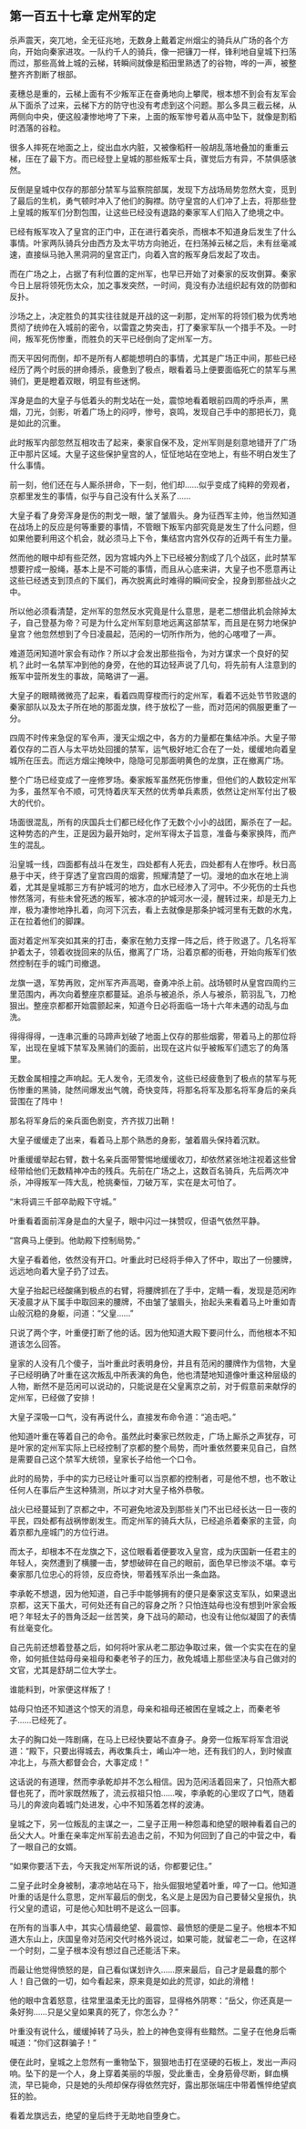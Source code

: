 ## 第一百五十七章 **定州军的定**

杀声震天，突兀地，全无征兆地，无数身上戴着定州烟尘的骑兵从广场的各个方向，开始向秦家进攻。一队约千人的骑兵，像一把镰刀一样，锋利地自皇城下扫荡而过，那些高耸上城的云梯，转瞬间就像是稻田里熟透了的谷物，哗的一声，被整整齐齐割断了根部。

麦穗总是重的，云梯上面有不少叛军正在奋勇地向上攀爬，根本想不到会有友军会从下面杀了过来，云梯下方的防守也没有考虑到这个问题。那么多具三截云梯，从两侧向中央，便这般凄惨地垮了下来，上面的叛军惨号着从高中坠下，就像是割稻时洒落的谷粒。

很多人摔死在地面之上，绽出血水内脏，又被像稻秆一般胡乱落地叠加的重重云梯，压在了最下方。而已经登上皇城的那些叛军士兵，骤觉后方有异，不禁俱感骇然。

反倒是皇城中仅存的那部分禁军与监察院部属，发现下方战场局势忽然大变，觅到了最后的生机，勇气顿时冲入了他们的胸襟。防守皇宫的人们冲了上去，将那些登上皇城的叛军们分割包围，让这些已经没有退路的秦家军人们陷入了绝境之中。

已经有叛军攻入了皇宫的正门中，正在进行着突杀，而根本不知道身后发生了什么事情。叶家两队骑兵分由西方及太平坊方向驰近，在扫荡掉云梯之后，未有丝毫减速，直接纵马驰入黑洞洞的皇宫正门，向着入宫的叛军身后发起了攻击。

而在广场之上，占据了有利位置的定州军，也早已开始了对秦家的反攻倒算。秦家今日上层将领死伤太众，加之事发突然，一时间，竟没有办法组织起有效的防御和反扑。

沙场之上，决定胜负的其实往往就是开战的这一刹那，定州军的将领们极为优秀地贯彻了统帅在入城前的密令，以雷霆之势突击，打了秦家军队一个措手不及。一时间，叛军死伤惨重，而胜负的天平已经倒向了定州军一方。

而天平因何而倒，却不是所有人都能想明白的事情，尤其是广场正中间，那些已经经历了两个时辰的拼命搏杀，疲惫到了极点，眼看着马上便要面临死亡的禁军与黑骑们，更是瞪着双眼，明显有些迷惘。

浑身是血的大皇子与低着头的荆戈站在一处，震惊地看着眼前四周的呼杀声，黑烟，刀光，剑影，听着广场上的闷哼，惨号，哀鸣，发现自己手中的那把长刀，竟是如此的沉重。

此时叛军内部忽然互相攻击了起来，秦家自保不及，定州军则是刻意地错开了广场正中那片区域。大皇子这些保护皇宫的人，怔怔地站在空地上，有些不明白发生了什么事情。

前一刻，他们还在与人厮杀拼命，下一刻，他们却……似乎变成了纯粹的旁观者，京都里发生的事情，似乎与自己没有什么关系了……

大皇子看了身旁浑身是伤的荆戈一眼，皱了皱眉头。身为征西军主帅，他当然知道在战场上的反应是何等重要的事情，不管眼下叛军内部究竟是发生了什么问题，但如果他要利用这个机会，就必须马上下令，集结宫内宫外仅存的近两千有生力量。

然而他的眼中却有些茫然，因为宫城内外上下已经被分割成了几个战区，此时禁军想要拧成一股绳，基本上是不可能的事情，而且从心底来讲，大皇子也不愿意再让这些已经透支到顶点的下属们，再次脱离此时难得的瞬间安全，投身到那些战火之中。

所以他必须看清楚，定州军的忽然反水究竟是什么意思，是老二想借此机会除掉太子，自己登基为帝？可是为什么定州军刻意地远离这部禁军，而且是在努力地保护皇宫？他忽然想到了今日凌晨起，范闲的一切所作所为，他的心喀噔了一声。

难道范闲知道叶家会有动作？所以才会发出那些指令，为对方谋求一个良好的契机？此时一名禁军冲到他的身旁，在他的耳边轻声说了几句，将先前有人注意到的叛军中营所发生的事故，简略讲了一遍。

大皇子的眼睛微微亮了起来，看着四周穿梭而行的定州军，看着不远处节节败退的秦家部队以及太子所在地的那面龙旗，终于放松了一些，而对范闲的佩服更重了一分。

四周不时传来急促的军令声，漫天尘烟之中，各方的力量都在集结冲杀。大皇子带着仅存的二百人与太平坊处回援的禁军，运气极好地汇合在了一处，缓缓地向着皇城所在压去。而远方烟尘掩映中，隐隐可见那面明黄色的龙旗，正在撤离广场。

整个广场已经变成了一座修罗场。秦家叛军虽然死伤惨重，但他们的人数较定州军为多，虽然军令不顺，可凭恃着庆军天然的优秀单兵素质，依然让定州军付出了极大的代价。

场面很混乱，所有的庆国兵士们都已经化作了无数个小小的战团，厮杀在了一起。这种势态的产生，正是因为最开始时，定州军得太子旨意，准备与秦家换阵，而产生的混乱。

沿皇城一线，四面都有战斗在发生，四处都有人死去，四处都有人在惨呼。秋日高悬于中天，终于穿透了皇宫四周的烟雾，照耀清楚了一切。漫地的血水在地上淌着，尤其是皇城那三方有护城河的地方，血水已经渗入了河中。不少死伤的士兵也惨然落河，有些未曾死透的叛军，被冰凉的护城河水一浸，醒转过来，却是无力上岸，极为凄惨地挣扎着，向河下沉去，看上去就像是那条护城河里有无数的水鬼，正在拉着他们的脚踝。

面对着定州军突如其来的打击，秦家在勉力支撑一阵之后，终于败退了。几名将军护着太子，领着收拢回来的队伍，撤离了广场，沿着京都的街巷，开始向叛军们依然控制在手的城门司撤退。

龙旗一退，军势再败，定州军齐声高喝，奋勇冲杀上前。战场顿时从皇宫四周约三里范围内，再次向着整座京都蔓延。追杀与被追杀，杀人与被杀，箭羽乱飞，刀枪狠出。整座京都都开始震颤起来，知道今日必将面临一场十六年未遇的动乱与血洗。

得得得得，一连串沉重的马蹄声划破了地面上仅存的那些烟雾，带着马上的那位将军，出现在皇城下禁军及黑骑们的面前，出现在这片似乎被叛军们遗忘了的角落里。

无数金属相撞之声响起。无人发令，无须发令，这些已经疲惫到了极点的禁军与死伤惨重的黑骑，陡然间爆发出气魄，奇快变阵，将那名将军及那名将军身后的亲兵营围在了阵中！

那名将军身后的亲兵面色剧变，齐齐拔刀出鞘！

大皇子缓缓走了出来，看着马上那个熟悉的身影，皱着眉头保持着沉默。

叶重缓缓举起右臂，数十名亲兵面带警惕地缓缓收刀，却依然紧张地注视着这些曾经带给他们无数精神冲击的残兵。先前在广场之上，这数百名骑兵，先后两次冲杀，冲得叛军一阵大乱，枪挑秦恒，刀破万军，实在是太可怕了。

“末将调三千部卒助殿下守城。”

叶重看着面前浑身是血的大皇子，眼中闪过一抹赞叹，但语气依然平静。

“宫典马上便到。他助殿下控制局势。”

大皇子看着他，依然没有开口。叶重此时已经将手伸入了怀中，取出了一份腰牌，远远地向着大皇子扔了过去。

大皇子抬起已经酸痛到极点的右臂，将腰牌抓在了手中，定睛一看，发现是范闲昨天凌晨才从下属手中取回来的腰牌，不由皱了皱眉头，抬起头来看着马上叶重如青山般沉稳的身躯，问道：“父皇……”

只说了两个字，叶重便打断了他的话。因为他知道大殿下要问什么，而他根本不知道该怎么回答。

皇家的人没有几个傻子，当叶重此时表明身份，并且有范闲的腰牌作为信物，大皇子已经明确了叶重在这次叛乱中所表演的角色，他也清楚地知道像叶重这种层级的人物，断然不是范闲可以说动的，只能说是在父皇离京之前，对于假意前来献俘的定州军，已经做了安排！

大皇子深吸一口气，没有再说什么，直接发布命令道：“追击吧。”

他知道叶重在等着自己的命令。虽然此时秦家已然败走，广场上厮杀之声犹存，可是叶家的定州军实际上已经控制了京都的整个局势，而叶重依然要来见自己，自然是需要自己这个禁军大统领，皇家长子给他一个口令。

此时的局势，手中的实力已经让叶重可以当京都的控制者，可是他不想，也不敢让任何人在事后产生这种猜测，所以才对大皇子格外恭敬。

战火已经蔓延到了京都之中，不可避免地波及到那些关门不出已经长达一日一夜的平民，四处都有战祸惨剧发生。而定州军的骑兵大队，已经追杀着秦家的主营，向着京都九座城门的方位行进。

而太子，却根本不在龙旗之下，这位眼看着便要攻入皇宫，成为庆国新一任君主的年轻人，突然遭到了横腰一击，梦想破碎在自己的眼前，面色早已惨淡不堪。幸亏秦家那几位忠心的将领，反应奇快，带着残军杀出一条血路。

李承乾不想退，因为他知道，自己手中能够拥有的便只是秦家这支军队，如果退出京都，这天下虽大，可何处还有自己的容身之所？只怕连姑母也没有想到叶家会叛吧？年轻太子的唇角泛起一丝苦笑，身下战马的颠动，也没有让他似凝固了的表情有丝毫变化。

自己先前还想着登基之后，如何将叶家从老二那边争取过来，做一个实实在在的皇帝，如何抵住姑母母亲祖母和秦老爷子的压力，赦免城墙上那些坚决与自己做对的文官，尤其是舒胡二位大学士。

谁能料到，叶家便这样叛了！

姑母只怕还不知道这个惊天的消息，母亲和祖母还被困在皇城之上，而秦老爷子……已经死了。

太子的胸口处一阵剧痛，在马上已经快要站不直身子。身旁一位叛军将军含泪说道：“殿下，只要出得城去，再收集兵士，崤山冲一地，还有我们的人，到时候直冲北上，与燕大都督会合，大事定成！”

这话说的有道理，然而李承乾却并不怎么相信。因为范闲活着回来了，只怕燕大都督也死了，而叶家既然叛了，流云叔祖只怕……唉，李承乾的心里叹了口气，随着马儿的奔波向着城门处进发，心中不知荡着怎样的波涛。

皇城之下，另一位叛乱的主谋之一，二皇子正用一种怨毒和绝望的眼神看着自己的岳父大人。叶重在亲率定州军前去追击之前，不知为何回到了自己的中营之中，看了一眼自己的女婿。

“如果你要活下去，今天我定州军所说的话，你都要记住。”

二皇子此时全身被制，凄凉地站在马下，抬头倔狠地望着叶重，啐了一口。他知道叶重的话是什么意思，定州军最后的倒戈，名义是上是因为自己要替父皇报仇，执行父皇的遗诏，可是他心知肚明不是这么一回事。

在所有的当事人中，其实心情最绝望、最震惊、最愤怒的便是二皇子。他根本不知道大东山上，庆国皇帝对范闲交代时格外说过，如果可能，就留老二一命，在这样一个时刻，二皇子根本没有想过自己还能活下来。

而最让他觉得愤怒的是，自己看似谋划许久……原来最后，自己才是最蠢的那个人！自己做的一切，如今看起来，原来竟是如此的荒谬，如此的滑稽！

他的眼中含着怒意，往常里温柔无比的面容，显得格外阴寒：“岳父，你还真是一条好狗……只是父皇如果真的死了，你怎么办？”

叶重没有说什么，缓缓掉转了马头，脸上的神色变得有些黯然。二皇子在他身后嘶喊道：“你们这群骗子！”

便在此时，皇城之上忽然有一重物坠下，狠狠地击打在坚硬的石板上，发出一声闷响。坠下的是一个人，身上穿着美丽的华服，受此重击，全身筋骨尽断，鲜血横流，早已毙命，只是她的头颅却保存得依然完好，露出那张端庄中带着憔悴绝望疯狂的脸。

看着龙旗远去，绝望的皇后终于无助地自堕身亡。

